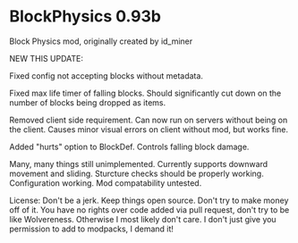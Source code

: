 # BlockPhysics 0.93b
Block Physics mod, originally created by id_miner

NEW THIS UPDATE:

Fixed config not accepting blocks without metadata.

Fixed max life timer of falling blocks. Should significantly cut down on the number of blocks being dropped as items.

Removed client side requirement. Can now run on servers without being on the client. Causes minor visual errors on client without mod, but works fine.

Added "hurts" option to BlockDef. Controls falling block damage.

Many, many things still unimplemented. Currently supports downward movement and sliding. Sturcture checks should be properly working. Configuration working. Mod compatability untested. 

License: Don't be a jerk. Keep things open source. Don't try to make money off of it. You have no rights over code added via pull request, don't try to be like Wolvereness. Otherwise I most likely don't care. I don't just give you permission to add to modpacks, I demand it!
